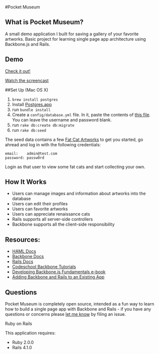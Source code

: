 #Pocket Museum

## What is Pocket Museum?
A small demo application I built for saving a gallery of your favorite artworks.  Basic project for learning single page app architecture using Backbone.js and Rails.  

## Demo
[Check it out!](http://pocketmuseum.herokuapp.com/)

[Watch the screencast](https://vimeo.com/137320101)  

##Set Up (Mac OS X)
1. `brew install postgres`
2. Install [Postgres.app](http://postgresapp.com/)
3. run `bundle install`
4. Create a `config/database.yml` file. In it, paste the contents of [this file](https://gist.githubusercontent.com/erichurst/961978/raw/c3abf4a4b131cb813e1318bfc2516b94d1002019/database.yml.example%20postresql). You can leave the username and password blank.
5. run `rake db:create db:migrate`
6. run `rake db:seed`

The seed data contains a few [Fat Cat Artworks](http://fatcatart.com) to get you started, go ahread and log in with the following credentials:

```
email:    admin@test.com
password: passw0rd
```
Login as that user to view some fat cats and start collecting your own.

## How It Works
  * Users can manage images and information about artworks into the database
  * Users can edit their profiles
  * Users can favorite artworks
  * Users can appreciate renaissance cats
  * Rails supports all server-side controllers
  * Backbone supports all the client-side responsibility

## Resources:
  * [HAML Docs](http://haml.info/)
  * [Backbone Docs](http://backbonejs.org)
  * [Rails Docs](http://guides.rubyonrails.org/)
  * [Codeschool Backbone Tutorials](https://www.codeschool.com/courses/anatomy-of-backbone-js)
  * [Developing Backbone.js Fundamentals e-book](http://addyosmani.github.io/backbone-fundamentals/#application-view)
  * [Adding Backbone and Rails to an Existing App](http://blog.nickcox.me/2014/12/21/adding-backbone-js-to-an-existing-rails-app/) 

## Questions
Pocket Museum is completely open source, intended as a fun way to learn how to build a single page app with Backbone and Rails - if you have any questions or concerns please [let me know](https://github.com/lporte/pocket-museum) by filing an issue.  

Ruby on Rails

This application requires:

- Ruby 2.0.0
- Rails 4.1.0



